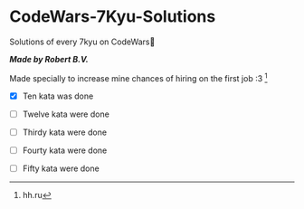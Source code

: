 # CodeWars-7Kyu-Solutions
Solutions of every 7kyu on CodeWars👾

***Made by Robert B.V.***

Made specially to increase mine chances of hiring on the first job :3 [^1]

- [x] Ten kata was done
- [ ] Twelve kata were done
- [ ] Thirdy kata were done
- [ ] Fourty kata were done
- [ ] Fifty kata were done


[^1]: hh.ru
